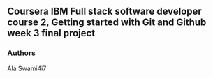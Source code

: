 ## Coursera IBM Full stack software developer course 2, Getting started with Git and Github week 3 final project

### Authors
Ala Swami4i7
